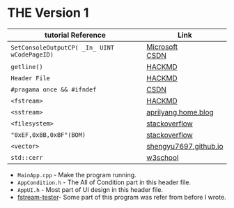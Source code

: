 # THE Version 1
| tutorial Reference   | Link                        |
|-------------|-----------------------------|
| ``SetConsoleOutputCP( _In_ UINT wCodePageID)`` | [Microsoft](https://learn.microsoft.com/zh-tw/windows/console/setconsoleoutputcp) <br> [CSDN](https://blog.csdn.net/lws123253/article/details/79850075) |
| ``getline()``| [HACKMD](https://hackmd.io/@L-W7DgKMR_G7ZX3wGcC3Zw/BkVhJORNK)|
| ``Header File``| [HACKMD](https://hackmd.io/@ndhu-programming-2021/S12ueSLHc)|
| ``#pragama once && #ifndef`` | [CSDN](https://blog.csdn.net/xie__jin__cheng/article/details/113109090) | [HACKMD](https://hackmd.io/@ndhu-programming-2021/S12ueSLHc)|
| ``<fstream>``| [HACKMD](https://hackmd.io/@ndhu-programming-2021/BkZukG4jK)|
| ``<sstream>``| [aprilyang.home.blog](https://aprilyang.home.blog/2020/04/17/stringstream-to-read-int-from-a-string/)|
| ``<filesystem>`` | [stackoverflow](https://stackoverflow.com/questions/43440246/how-to-delete-a-file-in-file-handling-in-c) |
| ``"0xEF,0xBB,0xBF"(BOM)``| [stackoverflow](https://stackoverflow.com/questions/37591361/how-to-write-unicode-string-to-file-with-utf-8-bom-by-c)|
| ``<vector>`` | [shengyu7697.github.io](https://shengyu7697.github.io/std-vector/)|
| ``std::cerr``| [w3school](https://www.w3schools.com/cpp/ref_iostream_cerr.asp)|

- ``MainApp.cpp`` - Make the program running.
- ``AppCondition.h`` - The All of Condition part in this header file.
- ``AppUI.h`` - Most part of UI design in this header file.
- [fstream-tester](https://github.com/maoguala/fstream-tester/tree/final-phrase)- Some part of this program was refer from before I wrote.


